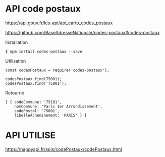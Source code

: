 # API code postaux

https://api.gouv.fr/les-api/api_carto_codes_postaux

https://github.com/BaseAdresseNationale/codes-postaux#codes-postaux



Installation
``````
$ npm install codes-postaux --save
```````

Utilisation

```
const codesPostaux = require('codes-postaux');

codesPostaux.find(75001);
codesPostaux.find('75001');
```

Retourne
```
[ { codeCommune: '75101',
    nomCommune: 'Paris 1er Arrondissement',
    codePostal: '75001',
    libelleAcheminement: 'PARIS' } ]
```


# API UTILISE

https://happyapi.fr/apis/codePostaux/codePostaux.html
